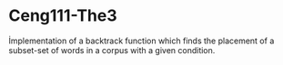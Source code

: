 # Ceng111-The3
İmplementation of a backtrack function which finds the placement of a subset-set of words in a corpus with a given condition.

